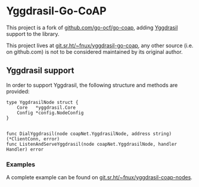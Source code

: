 # Yggdrasil-Go-CoAP

This project is a fork of
[github.com/go-ocf/go-coap](https://github.com/go-ocf/go-coap), adding
[Yggdrasil](https://yggdrasil-network.github.io/) support to the library.

This project lives at
[git.sr.ht/~fnux/yggdrasil-go-coap](https://git.sr.ht/~fnux/yggdrasil-go-coap),
any other source (i.e. on github.com) is not to be considered maintained by its
original author.

## Yggdrasil support

In order to support Yggdrasil, the following structure and methods are
provided:

```
type YggdrasilNode struct {
	Core   *yggdrasil.Core
	Config *config.NodeConfig
}


func DialYggdrasil(node coapNet.YggdrasilNode, address string) (*ClientConn, error)
func ListenAndServeYggdrasil(node coapNet.YggdrasilNode, handler Handler) error
```

### Examples

A complete example can be found on
[git.sr.ht/~fnux/yggdrasil-coap-nodes](https://git.sr.ht/~fnux/yggdrasil-coap-nodes).
